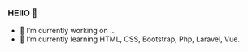### HEllO 👋

- 🔭 I’m currently working on ...
- 🌱 I’m currently learning HTML, CSS, Bootstrap, Php, Laravel, Vue.
